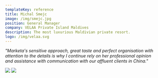 ```yaml
---
templateKey: reference
title: Michal Smejc
image: /img/smejc.jpg
position: General Manager
company: VELAA Private Island Maldives
description: The most luxurious Maldivian private resort.
logo: /img/velaa.svg
---
```

_"Marketa's sensitive approach, great taste and perfect organisation with attention to the details is why I continue rely on her professional opinion and assistance with communication with our affluent clients in China."_

![](/img/foto1.jpg)
![](/img/foto2.jpg)